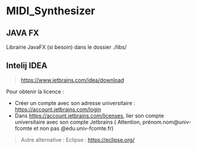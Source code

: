 # MIDI_Synthesizer

## JAVA FX
Librairie JavaFX (si besoin) dans le dossier ./libs/

## Intelij IDEA
> https://www.jetbrains.com/idea/download

Pour obtenir la licence : 
  - Créer un compte avec son adresse universitaire : https://account.jetbrains.com/login
  - Dans https://account.jetbrains.com/licenses, lier son compte universitaire avec son compte Jetbrains ( Attention, prénom.nom@univ-fcomte et non pas @edu.univ-fcomte.fr)

> Autre alternative : Eclipse : https://eclipse.org/
